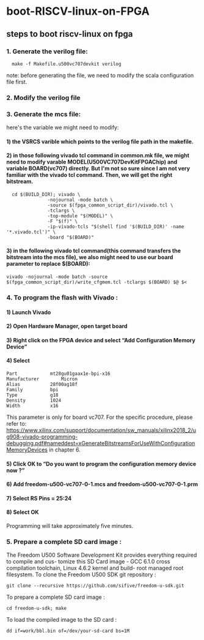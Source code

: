 # boot-RISCV-linux-on-FPGA

## steps to boot riscv-linux on fpga

### 1. Generate the verilog file:
      make -f Makefile.u500vc707devkit verilog
note: before generating the file, we need to modify the scala configuration file first.


### 2. Modify the verilog file


### 3. Generate the mcs file:
here's the variable we might need to modify:
####  1) the VSRCS varible which points to the verilog file path in the makefile.
####  2) in those following vivado tcl command in common.mk file, we might need to modify varable MODEL(U500VC707DevKitFPGAChip) and variable BOARD(vc707) directly. But I'm not so sure since I am not very familiar with the vivado tcl command. Then, we will get the right bitstream.
      
      cd $(BUILD_DIR); vivado \
		           -nojournal -mode batch \
		           -source $(fpga_common_script_dir)/vivado.tcl \
		           -tclargs \
		           -top-module "$(MODEL)" \
		           -F "$(f)" \
		           -ip-vivado-tcls "$(shell find '$(BUILD_DIR)' -name '*.vivado.tcl')" \
		           -board "$(BOARD)"

####  3) in the following vivado tcl command(this command transfers the bitstream into the mcs file), we also might need to use our board parameter to replace $(BOARD):
          
	vivado -nojournal -mode batch -source $(fpga_common_script_dir)/write_cfgmem.tcl -tclargs $(BOARD) $@ $<
          
### 4. To program the flash with Vivado :
####  1) Launch Vivado
####  2) Open Hardware Manager, open target board
####  3) Right click on the FPGA device and select “Add Configuration Memory Device”
####  4) Select
	Part			mt28gu01gaax1e-bpi-x16
	Manufacturer		Micron
	Alias			28f00ag18f 
	Family			bpi
	Type			g18
	Density			1024
	Width			x16
This parameter is only for board vc707. For the specific procedure, please refer to: https://www.xilinx.com/support/documentation/sw_manuals/xilinx2018_2/ug908-vivado-programming-debugging.pdf#nameddest=xGenerateBitstreamsForUseWithConfigurationMemoryDevices
in chapter 6.

####  5) Click OK to “Do you want to program the configuration memory device now ?”
####  6) Add freedom-u500-vc707-0-1.mcs and freedom-u500-vc707-0-1.prm
####  7) Select RS Pins = 25:24
####  8) Select OK
Programming will take approximately five minutes.
### 5. Prepare a complete SD card image :
The Freedom U500 Software Development Kit provides everything required to compile and cus-
tomize this SD Card image - GCC 6.1.0 cross compilation toolchain, Linux 4.6.2 kernel and build-
root managed root filesystem.
To clone the Freedom U500 SDK git repository :

    git clone --recursive https://github.com/sifive/freedom-u-sdk.git
To prepare a complete SD card image :

    cd freedom-u-sdk; make
To load the compiled image to the SD card :

    dd if=work/bbl.bin of=/dev/your-sd-card bs=1M
